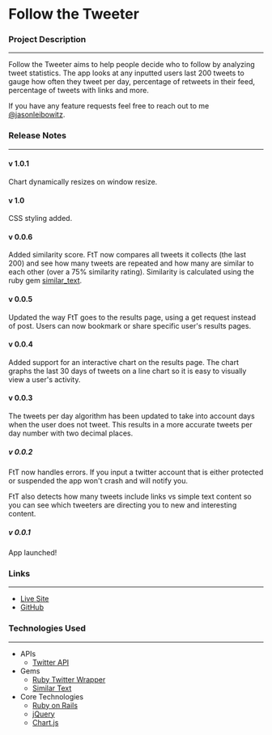 # Follow the Tweeter


### Project Description
---

Follow the Tweeter aims to help people decide who to follow by analyzing tweet statistics. The app looks at any inputted users last 200 tweets to gauge how often they tweet per day, percentage of retweets in their feed, percentage of tweets with links and more. 

If you have any feature requests feel free to reach out to me [@jasonleibowitz](twitter.com/jasonleibowitz).

### Release Notes
---

#### v 1.0.1

Chart dynamically resizes on window resize. 

#### v 1.0

CSS styling added. 

#### v 0.0.6

Added similarity score. FtT now compares all tweets it collects (the last 200) and see how many tweets are repeated and how many are similar to each other (over a 75% similarity rating). Similarity is calculated using the ruby gem [similar_text](https://github.com/valcker/similar_text-ruby).

#### v 0.0.5

Updated the way FtT goes to the results page, using a get request instead of post. Users can now bookmark or share specific user's results pages. 

#### v 0.0.4

Added support for an interactive chart on the results page. The chart graphs the last 30 days of tweets on a line chart so it is easy to visually view a user's activity.

#### v 0.0.3

The tweets per day algorithm has been updated to take into account days when the user does not tweet. This results in a more accurate tweets per day number with two decimal places. 

##### v 0.0.2

FtT now handles errors. If you input a twitter account that is either protected or suspended the app won't crash and will notify you. 

FtT also detects how many tweets include links vs simple text content so you can see which tweeters are directing you to new and interesting content.

##### v 0.0.1

App launched!

### Links
---

* [Live Site](followthetweeter.herokuapp.com)
* [GitHub](https://github.com/jasonleibowitz/Follow-the-Tweeter)

### Technologies Used
---

* APIs
	* [Twitter API](https://dev.twitter.com/)
* Gems
	* [Ruby Twitter Wrapper](https://github.com/sferik/twitter)
	* [Similar Text](https://github.com/valcker/similar_text-ruby)
* Core Technologies
	* [Ruby on Rails](http://rubyonrails.org/)
	* [jQuery](http://jquery.com/)
	* [Chart.js](http://www.chartjs.org/)